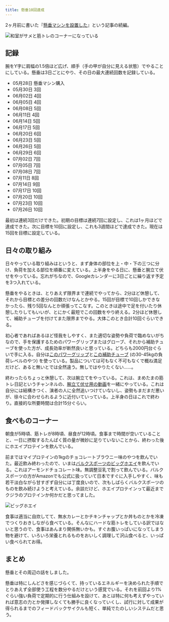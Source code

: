 ```yaml
---
title: 懸垂10回達成
---
```

2ヶ月前に書いた『[懸垂マシンを設置した](https://r7kamura.com/articles/2022-05-28-chinning-machine-st115)』という記事の続編。

![](https://lh3.googleusercontent.com/docs/ADP-6oGajcmuIeIol4pU14Zv8kwgQeFjIp9BQy9c2r5t84ohLcqpkLkGKFZJGrLYz327-XQGXhiYjmh1ywkSe7MsABCQrvK_KspjN4HpfVlxI_y-k-Xln6pYXvvu_6ejis_m3u0xbmh6ISGibWbtqhJj9SzfTm-PpFW8tHCV7nZWZHtNFD9TNq4GjUAOBSOJHtNii7AAI7Zz3zvv7JtYYZ_hz2WQn2RgMX1PlgVCxhgfMhrUk2wSUaTmJx5zxFbvr7l5RmZw79T1lGcMtL0JfPxOyn9E3vusb-U0UZObyXI2P237jFAgAsLsusE0DO1hE2FD9nqv-Y6TWDhzrOgGODzKpe6v0bijs4kaGjSr3QxGDb-QROM4aTl-LQMME1vdHkfECLGEV9EBUrC5ZCOr1XFrFS9l8mpvXnNefaNfPhj3vXfFjdVowm_Z9m2GiO-QRAdiDJI_HiA80LhwWezJA1HqAM0rPCU13Q2H1ivw72TO6q5pLrzI6hqvrRxjkt4aQtA-fSTp2KFV1LQfUkHfrPVivyy1TNGD8ONaNmO-I8mW5znxVSIeWBEG2dTfeIToXEMY5k7zMbwuEDvQ9XLtQ7D_olcZB0Q0YLc1rfubxRRPX1UdmRAN7Iqlnpu3BT4f_zcRNDbNdqCQlPaZE4YEH-keKHHDpaMwIzpE6Who2RZqNY0jeUheKdGHAjEsopriQD8gtOA9roezp-gAQbLOg7DMlRcNgDHFn6p0nzdrK9LK9cyS-XVdXiWqTJbORJtdk_ICxUawITifb3x9aL0wEp7uhiznBRjdETCklqFQn803nO6-sBXutu1lONA-_DIcXCWuayay0WvzF-jfnZEdMpz7M07GjwWt4lK2Can5w2cN7lrvzkh9TAgcL11NedVcs8TYhft9yiUVkI2_y35vDquDbyynEqCsVqobAL5stXFxj_vx_um61aU2ml2jPvdMqlpoUKseW3DertApwNudbJ8brBjU8hFyM2gtrucqBHwjML42P7Zn-q4Y6WeGABBy1d8B0JNifjWKZFb6_7oPT9phLnkBfrKy7UOHE-V8XabmolFeYof677AEwol2EsOasrwr3RK4ogsMjulxGPzj9EvIJVa2q8EF4RA1n-5GGPxfIXAkkHhbramDN65Jc_ACXKb7yzeKHrSRC7mVRv2p2Vvk3KJIOS6KAs6NtPoEfLFTlVqMNFVCpj2gi7LkQnEWY770OjzktD6XHSuWvw3nk_6UKG9tHUW4iGDytlRbaWQUDcXLkMJ2CQ "和室がサメと筋トレのコーナーになっている")

記録
--

腕をY字に肩幅の1.5倍ほど広げ、順手（手の甲が自分に見える状態）でやることにしている。懸垂は3日ごとにやり、その日の最大連続回数を記録している。

*   05月28日 懸垂マシン購入
*   05月30日 3回
*   06月02日 4回
*   06月05日 4回
*   06月08日 5回
*   06月11日 4回
*   06月14日 5回
*   06月17日 5回
*   06月20日 6回
*   06月23日 5回
*   06月26日 5回
*   06月29日 6回
*   07月02日 7回
*   07月05日 7回
*   07月08日 7回
*   07月11日 8回
*   07月14日 9回
*   07月17日 10回
*   07月20日 10回
*   07月23日 10回
*   07月26日 10回

最初は連続3回だけできた。初期の目標は連続7回に設定し、これは1ヶ月ほどで達成できた。次に目標を10回に設定し、これも3週間ほどで達成できた。現在は15回を目標に設定している。

日々の取り組み
-------

日々やっている取り組みはというと、まず身体の部位を上・中・下の三つに分け、負荷を加える部位を順番に変えている。上半身をやる日に、懸垂と腕立て伏せをやっている。忘れがちなので、Googleカレンダーに3日ごとに繰り返す予定を3つ入れている。

懸垂をやるときは、とりあえず限界まで連続でやってから、2分ほど休憩して、それから目標との差分の回数だけなんとかやる。15回が目標で10回しかできなかったら、残り5回なんとか頑張ってこなす。このときは途中で足を付いたり休憩したりしてもいいが、とにかく最短でこの回数をやり終える。2分ほど休憩して、補助チューブを付けてまた限界までやる。大体このとき合計10回ぐらいできる。

初心者であればあるほど怪我をしやすく、また適切な姿勢や負荷で臨めないがちなので、手を保護するためのパワーグリップまたはグローブ、それから補助チューブを使った方が、成長効率が断然良いと思っている。どちらも2000円台ぐらいで手に入る。自分は[このパワーグリップ](https://www.amazon.co.jp/dp/B07SN3K6QY)と[この補助チューブ](https://www.amazon.co.jp/dp/B08J3RLXRD) (の30-45kgの負荷レベルのやつ) を使っている。製品については可もなく不可もなくで概ね満足だけど、あると無いとでは全然違う。無しではやりたくない……。

終わったらちょっと休憩して、次は腕立てをやっている。これは、まめたまの筋トレ日記というチャンネルの、[腕立て伏せ用の動画](https://www.youtube.com/watch?v=AL6KJ4gPx0c&list=PLJWXeNPGozjtVGumqcAacWnJxX7YsNo4e&index=3&ab_channel=%E3%81%BE%E3%82%81%E3%81%9F%E3%81%BE%E3%81%AE%E7%AD%8B%E3%83%88%E3%83%AC%E6%97%A5%E8%A8%98)を一緒にやっている。これは自分には結構きつく、演者の人に全然追いつけていないし、姿勢もまだまだ悪いが、徐々に合わせられるように近付いていっている。上半身の日はこれで終わり。直接的な所要時間は合計15分ぐらい。

食べものコーナー
--------

朝食が5時頃、筋トレが8時頃、昼食が12時頃。食事まで時間が空いていることと、一日に摂取するたんぱく質の量が微妙に足りていないことから、終わった後にホエイプロテインを飲んでいる。

前まではマイプロテインの1kgのチョコレートブラウニー味のやつを飲んでいた。最近飲み終わったので、いまは[バルクスポーツのビッグホエイ](https://www.amazon.co.jp/dp/B086JSPKT3)を飲んでいる。これはアーモンドチョコレート味。無調整豆乳で割って飲んでいる。バルクスポーツの方がAmazonでも公式に扱っていて日本ですぐに入手しやすく、味も若干淡白ながら甘すぎず自分には丁度良いので、次もしばらくバルクスポーツのものを飲み続けようと考えている。余談だけど、ホエイプロテインって最近までクジラのプロテインか何かだと思ってました。

![](https://lh3.googleusercontent.com/docs/ADP-6oGg1bXcFSvUM8T46cB7KETyM6oy-SixON_ia3QnwxgqpGcloTA9OT3rYcd1yMudwzvKZlz0w7L3xZDi9R1KYwvPqHPjlVKRNB78C1pRpR7hFrbGvENhq_unfkiBXb_rAOGZ1uQzKh9kkVJn6WhhQn4mTCpi11i_otpA1RUcNA5G3ZMyu5S-eW4QERdlGYg1iK1ISwNOI7FFTHFeq8dzd3sX7VHjvPo6rXgKvnQl7omX-QOt9QC3bJrjk0ZMJAyLGeHCNJFI8x7ixmB0qR53kWJaZT39k_RxgZiINw5qc74V7SXgUW7SHIxqQIEPKveHtFqFg4MOegkrTVixkl0PqHGKuQn3_medEkswjY7Hx4n1I6Z5Cf2Dol662KiZFRg3KTUNmMxf_t44LDiffd5qzCJTC1HpIqjqz3R83QcEGaL33gMV6sQQwQlOckL2bLxkHsyWmjAPHzaQ4hAFbEyvLJ_D6enihSV4xXf-pSN8dTODt2gkIWHyb2fbibaoMXVKjhCPCTGRED9IHoqsVeVN5dYjeL7JcMWazYaBDY-tiKhfhO9cvCDk9INjBdzTxm7H1Rmcpq2ihYcAXRV-wf5Zz9eGBqGiQCmWMwNMVgsmzCBDtsFs-iF0at3h0kr_W7JqPc34X5zHE-rmPrHaLE2ZMtusgv9YaoE8aEVZB0lF05xeUfdTR17pGKYMRet1Hgsnzkkn1u5MD5B5iurjDjMa_hATZ4Ocez4o-cH-c_L-h8NXT7r90cOgLSaUNEwMv1mTLvzk-Efzzki4m_QOk1q8WFpsWXemxN44fzvTm1-yJYJpVS7IhdPbP3U_NBqNZJFWHapeKQqq8EgesSdmIoof324o-KNUDR5HwEq7ZdS9v4ig-bTgRQbhrygn5hTBD6lbmiIj1pqEv4uR-EekAWHi850nsjU4llwehqBcbEko3knNLZi1SXSI5i8dWGcWY3zK-E6GFxgXYuWu2xE3Y2oIr38-bUkKApsRcyO2m7ytkFIQf7Bq8s8peD7OtQI9ROrc30jYjamyn1cEvTPfkbn62LYhgIYC6BGisN0OgHiCYvDMx4qFvXGA_ZXnvPrO0hp46cSOMQ5HEMX9ZWpBsAOk-UhWGsgxQkf5HWPr75s4kF35cYRGoCnlPYp6kywQX2T2KBKWQsl2y7nns-i4GPr9eo6SCttbKtEcWFtpRcHkAFOb5bOo05Zp2xu3a8LS_SgehBlIYs5jOdlfdz_H5N02jk594EWanVRbBA2_dSV188op8C_QIA "ビッグホエイ")

食事は適当に自炊してて、無水カレーとかチキンチャップとか丼ものとかを冷凍でつくりおきしながら食べている。そんなにハードな筋トレをしている訳ではないと思うので、食事はあんまり関係無いかも。すぐお腹いっぱいになってしまう物を避けて、いろいろ栄養とれるものをおいしく調理して沢山食べると、いっぱい食べられてお得。

まとめ
---

懸垂とその周辺の話をしました。

懸垂は特にしんどさを感じづらくて、持っているエネルギーを決められた手順でとりあえず全部使う工程を数分やるだけという感覚でいる。それを前回より1%ぐらい強い負荷で定期的に行う仕組みを設けて、あとは特に何も考えずやっていれば意志の力とか発揮しなくても勝手に良くなっていくし、試行に対して成果が得られるまでのフィードバックサイクルも短く、単純でたのしいシステムだと思う。

